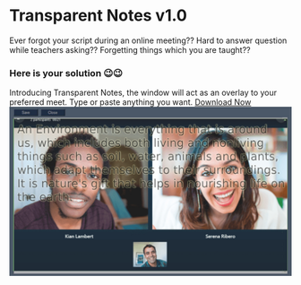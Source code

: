 # Transparent Notes v1.0

Ever forgot your script during an online meeting?? Hard to answer question while teachers asking?? Forgetting things which you are taught??

### Here is your solution 😉😉

Introducing Transparent Notes, the window will act as an overlay to your preferred meet. Type or paste anything you want.
[Download Now](https://github.com/krithikV/transparentnotes/releases/tag/v1)
![](Screenshot.jpg)
